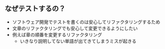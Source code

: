 ## なぜテストするの？

-   ソフトウェア開発でテストを書くのは安心してリファクタリングするため
-   文章のリファクタリングでも安心して変更できるようにしたい
-   例えば章の順番を変更するリファクタリング
    -   いきなり説明してない単語が出てきてしまうミスが起きる

